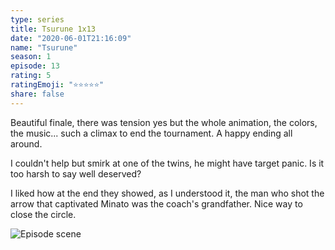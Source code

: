 ```yaml
---
type: series
title: Tsurune 1x13
date: "2020-06-01T21:16:09"
name: "Tsurune"
season: 1
episode: 13
rating: 5
ratingEmoji: "⭐️⭐️⭐️⭐️⭐️"
share: false
---
```


Beautiful finale, there was tension yes but the whole animation, the colors, the music... such a climax to end the tournament. A happy ending all around.

I couldn't help but smirk at one of the twins, he might have target panic. Is it too harsh to say well deserved?

I liked how at the end they showed, as I understood it, the man who shot the arrow that captivated Minato was the coach's grandfather. Nice way to close the circle.

![Episode scene](https://cldup.com/BwUeaUVWWb.png)
